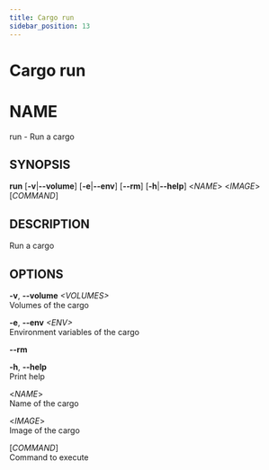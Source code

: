 ```yaml
---
title: Cargo run
sidebar_position: 13
---
```


# Cargo run

# NAME

run - Run a cargo

## SYNOPSIS

**run** \[**-v**\|**--volume**\] \[**-e**\|**--env**\] \[**--rm**\]
\[**-h**\|**--help**\] \<*NAME*\> \<*IMAGE*\> \[*COMMAND*\]

## DESCRIPTION

Run a cargo

## OPTIONS

**-v**, **--volume** *\<VOLUMES\>*  
Volumes of the cargo

**-e**, **--env** *\<ENV\>*  
Environment variables of the cargo

**--rm**  

**-h**, **--help**  
Print help

\<*NAME*\>  
Name of the cargo

\<*IMAGE*\>  
Image of the cargo

\[*COMMAND*\]  
Command to execute
